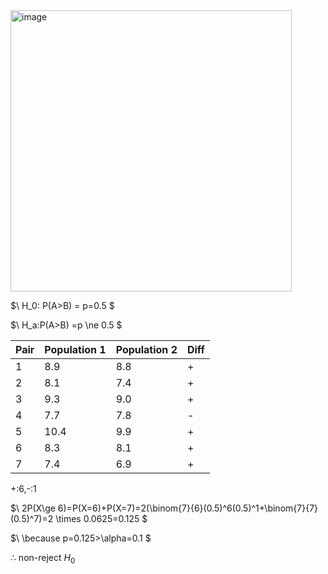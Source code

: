 <img width="450" alt="image" src="https://github.com/user-attachments/assets/371cf247-e3bd-45e1-aa40-c196a8a4a3d5" />

$\ H_0: P(A>B) = p=0.5 \$

$\ H_a:P(A>B) =p \ne 0.5 \$

| Pair | Population 1 | Population 2 | Diff |
|------|--------|------|------|
| 1   | 8.9      | 8.8    |+
| 2   | 8.1      | 7.4  |+
| 3   | 9.3      | 9.0  |+
| 4   | 7.7      | 7.8    | -
| 5   | 10.4      | 9.9    |+
| 6   | 8.3      | 8.1    |+
| 7   | 7.4      | 6.9  |+

+:6,-:1

$\ 2P(X\ge 6)=P(X=6)+P(X=7)=2(\binom{7}{6}(0.5)^6(0.5)^1+\binom{7}{7}(0.5)^7)=2 \times 0.0625=0.125 \$

$\ \because p=0.125>\alpha=0.1 \$

$\therefore$ non-reject $H_0$
